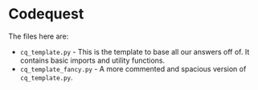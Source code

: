 # Codequest

The files here are:

* `cq_template.py` - This is the template to base all our answers off of. It contains basic imports and utility functions.
* `cq_template_fancy.py` - A more commented and spacious version of `cq_template.py`.
